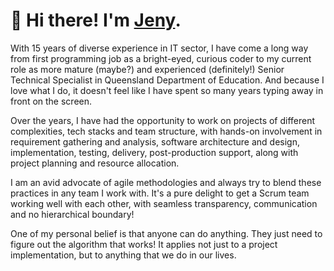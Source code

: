 # 👋 Hi there! I'm [Jeny](https://www.linkedin.com/in/jamatya/).

With 15 years of diverse experience in IT sector, I have come a long way from first programming job as a bright-eyed, curious coder to my current role as more mature (maybe?) and experienced (definitely!) Senior Technical Specialist in Queensland Department of Education. And because I love what I do, it doesn't feel like I have spent so many years typing away in front on the screen. 

Over the years, I have had the opportunity to work on projects of different complexities, tech stacks and team structure, with hands-on involvement in requirement gathering and analysis, software architecture and design, implementation, testing, delivery, post-production support, along with project planning and resource allocation. 

I am an avid advocate of agile methodologies and always try to blend these practices in any team I work with. It's a pure delight to get a Scrum team working well with each other, with seamless transparency, communication and no hierarchical boundary!

One of my personal belief is that anyone can do anything. They just need to figure out the algorithm that works! It applies not just to a project implementation, but to anything that we do in our lives.

<!--
**jamatya/jamatya** is a ✨ _special_ ✨ repository because its `README.md` (this file) appears on your GitHub profile.

Here are some ideas to get you started:

- 🔭 I’m currently working on ...
- 🌱 I’m currently learning ...
- 👯 I’m looking to collaborate on ...
- 🤔 I’m looking for help with ...
- 💬 Ask me about ...
- 📫 How to reach me: ...
- 😄 Pronouns: ...
- ⚡ Fun fact: ...
-->
